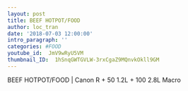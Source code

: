 ```yaml
---
layout: post
title: BEEF HOTPOT/FOOD
author: loc_tran
date: '2018-07-03 12:00:00'
intro_paragraph: ''
categories: #FOOD
youtube_id:  JmV9wRyU5VM
thumbnail_ID:  1hSnqGWTGVLW-3rxCgaZ9MQnvkOkll9GM
---
```

BEEF HOTPOT/FOOD | Canon R + 50 1.2L + 100 2.8L Macro
